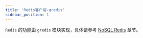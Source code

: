 ```yaml
---
title: 'Redis客户端-gredis'
sidebar_position: 1
---
```


`Redis` 的功能由 `gredis` 模块实现，具体请参考 [NoSQL Redis](output/goframe-v2.4-md/核心组件-重点/NoSQL%20Redis) 章节。